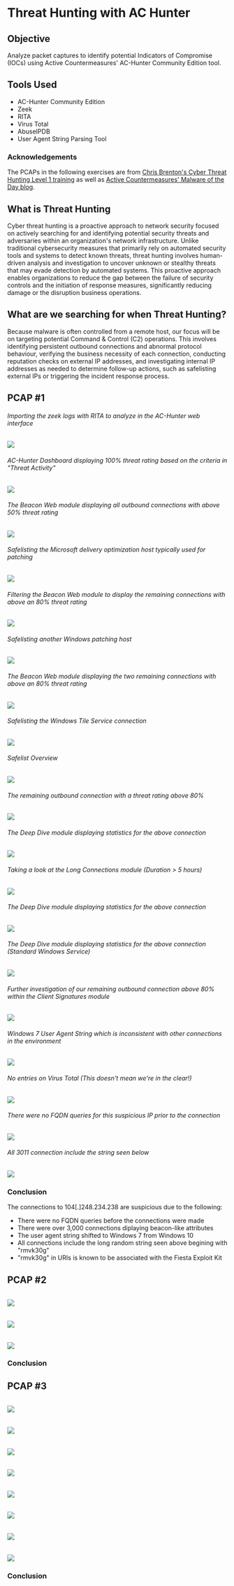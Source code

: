 # Threat Hunting with AC Hunter

## Objective
Analyze packet captures to identify potential Indicators of Compromise (IOCs) using Active Countermeasures' AC-Hunter Community Edition tool.

## Tools Used
- AC-Hunter Community Edition
- Zeek
- RITA
- Virus Total
- AbuseIPDB
- User Agent String Parsing Tool

### Acknowledgements
The PCAPs in the following exercises are from [Chris Brenton's Cyber Threat Hunting Level 1 training](https://www.activecountermeasures.com/hunt-training/) as well as [Active Countermeasures' Malware of the Day blog](https://www.activecountermeasures.com/category/malware-of-the-day/).

## What is Threat Hunting
Cyber threat hunting is a proactive approach to network security focused on actively searching for and identifying potential security threats and adversaries within an organization's network infrastructure. Unlike traditional cybersecurity measures that primarily rely on automated security tools and systems to detect known threats, threat hunting involves human-driven analysis and investigation to uncover unknown or stealthy threats that may evade detection by automated systems. This proactive approach enables organizations to reduce the gap between the failure of security controls and the initiation of response measures, significantly reducing damage or the disruption business operations.

## What are we searching for when Threat Hunting?
Because malware is often controlled from a remote host, our focus will be on targeting potential Command & Control (C2) operations. This involves identifying persistent outbound connections and abnormal protocol behaviour, verifying the business necessity of each connection, conducting reputation checks on external IP addresses, and investigating internal IP addresses as needed to determine follow-up actions, such as safelisting external IPs or triggering the incident response process.

## PCAP #1
###### Importing the zeek logs with RITA to analyze in the AC-Hunter web interface
![](img/rita.png) <br>
###### AC-Hunter Dashboard displaying 100% threat rating based on the criteria in "Threat Activity"
![](img/ac2.png) <br>
###### The Beacon Web module displaying all outbound connections with above 50% threat rating
![](img/ac3.png) <br>
###### Safelisting the Microsoft delivery optimization host typically used for patching
![](img/safe1.png) <br>
###### Filtering the Beacon Web module to display the remaining connections with above an 80% threat rating
![](img/ac4.png) <br>
###### Safelisting another Windows patching host
![](img/safe2.png) <br>
###### The Beacon Web module displaying the two remaining connections with above an 80% threat rating
![](img/ac5.png) <br>
###### Safelisting the Windows Tile Service connection
![](img/safe3.png) <br>
###### Safelist Overview
![](img/safe4.png) <br>
###### The remaining outbound connection with a threat rating above 80%
![](img/ac6.png) <br>
###### The Deep Dive module displaying statistics for the above connection
![](img/ac7.png) <br>
###### Taking a look at the Long Connections module (Duration > 5 hours)
![](img/ac8.png) <br>
###### The Deep Dive module displaying statistics for the above connection
![](img/ac9.png) <br>
###### The Deep Dive module displaying statistics for the above connection (Standard Windows Service)
![](img/ac10.png) <br>
###### Further investigation of our remaining outbound connection above 80% within the Client Signatures module
![](img/acua.png) <br>
###### Windows 7 User Agent String which is inconsistent with other connections in the environment
![](img/ua1.png) <br>
###### No entries on Virus Total (This doesn't mean we're in the clear!)
![](img/vt1.png) <br>
###### There were no FQDN queries for this suspicious IP prior to the connection
![](img/zeek.png) <br>
###### All 3011 connection include the string seen below
![](img/zeek2.png) <br>

### Conclusion
The connections to 104[.]248.234.238 are suspicious due to the following:
- There were no FQDN queries before the connections were made
- There were over 3,000 connections diplaying beacon-like attributes
- The user agent string shifted to Windows 7 from Windows 10
- All connections include the long random string seen above begining with "rmvk30g"
- "rmvk30g" in URIs is known to be associated with the Fiesta Exploit Kit 
## PCAP #2
######
![](img/dns2.png) <br>
######
![](img/ac11.png) <br>
######
![](img/dns.png) <br>
### Conclusion

## PCAP #3
######
![](img/ac12.png) <br>
######
![](img/ac13.png) <br>
######
![](img/ac14.png) <br>
######
![](img/ac15.png) <br>
######
![](img/safe5.png) <br>
######
![](img/ua2.png) <br>
######
![](img/vt2.png) <br>
######
![](img/ac_cobalt.png) <br>
### Conclusion
